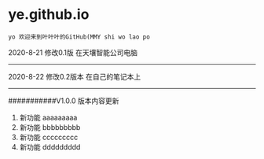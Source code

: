 # ye.github.io
```yo 欢迎来到叶叶叶的GitHub(MMY shi wo lao po ```


2020-8-21 修改0.1版  在天壤智能公司电脑

***

2020-8-22  修改0.2版本     在自己的笔记本上

***

###########V1.0.0 版本内容更新
1. 新功能     aaaaaaaaa
2. 新功能     bbbbbbbbb
3. 新功能     ccccccccc
4. 新功能     ddddddddd